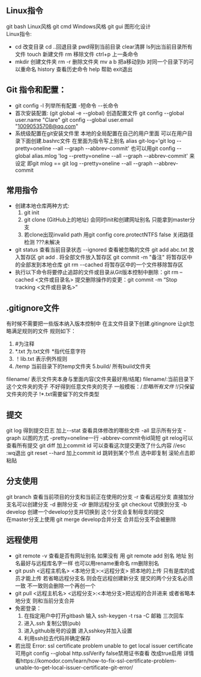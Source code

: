 ## Linux指令
git bash Linux风格 git cmd Windows风格 git gui 图形化设计		
Linux指令:
*	cd 改变目录 cd ..回退目录 pwd得到当前目录 clear清屏 ls列出当前目录所有文件 touch 新建文件 rm 移除文件  ctrl+p 上一条命令
*	mkdir 创建文件夹 rm -r 删除文件夹 mv a b 把a移动到b 对同一个目录下的可以重命名 history 查看历史命令 help 帮助 exit退出
## Git 指令和配置：
* git config -l 列举所有配置			-短命令 --长命令
* 首次安装配置:		(git global -e --global)	创造配置文件
 git config --global user.name "Clare"
 git config --global user.email "10090535708@qq.com"
* 系统级配置在git安装文件里		本地的全局配置在自己的用户里面
 可以在用户目录下面创建.bashrc文件 在里面为指令写上别名 alias git-log='git log --pretty=oneline --all --graph --abbrev-commit'
 也可以用git config --global alias.mlog 'log --pretty=oneline --all --graph --abbrev-commit' 来设定
 即git mlog == git log --pretty=oneline --all --graph --abbrev-commit
## 常用指令
* 创建本地仓库两种方式: 
   1. git init
   2. git clone (GitHub上的地址) 会同时init和创建网址别名 只能拿到master分支	
   3. 若clone出现invalid path 用git config core.protectNTFS false 关闭路径检测 ???未解决
* git status 查看当前目录状态	--ignored 查看被忽略的文件
  git add abc.txt 放入暂存区 git add .	将全部文件放入暂存区
  git commit -m "备注"		将暂存区中的全部发到本地仓库
  git rm --cached <filename>	将暂存区中的一个文件移除暂存区
* 执行以下命令将要停止追踪的文件或目录从Git版本控制中删除：git rm –cached <文件或目录名>
  提交删除操作的变更：git commit -m “Stop tracking <文件或目录名>”
## .gitignore文件
有时候不需要把一些版本纳入版本控制中 在主文件目录下创建.gitingnore 让git忽略满足规则的文件 规则如下：
1. #为注释	
2. *.txt 为.txt文件 *指代任意字符	
3. ！lib.txt	表示例外规则	 
4. /temp 当前目录下的temp文件夹 5.build/ 所有build文件夹	

filename/ 表示文件夹本身与里面内容(文件夹最好用/结尾) filename/:当前目录下这个文件夹的壳子 不好得到任意文件夹的壳子
一般模板：/*忽略所有文件 !*/只保留文件夹的壳子 !*.txt需要留下的文件类型 
## 提交
git log 得到提交日志  加上--stat 查看具体修改的哪些文件	 -all 显示所有分支 -graph 以图的方式 -pretty=oneline一行 -abbrev-commit令id简短
git relog可以查看所有提交
git diff 加上commit id 可以查看这次提交更改了什么内容	//esc :wq退出
git reset --hard 加上commit id	跳转到某个节点  选中即复制 滚轮点击即粘贴
## 分支使用
git branch 查看当前项目的分支和当前正在使用的分支	-r 查看远程分支	直接加分支名可以创建分支 -d 删除分支	-dr 删除远程分支
git checkout 切换到分支 -b develop 创建一个develop分支并切换到 这个分支会复制母支的提交 		
在master分支上使用 git merge develop合并分支 合并后分支不会被删除
## 远程使用
* git remote -v 查看是否有网址别名 如果没有 用 git remote add 别名 地址 别名最好与远程库名字一样 也可以用rename重命名 rm删除别名
* git push <远程主机名> <本地分支>:<远程分支> 把本地的上传 只有是库的成员才能上传	若省略远程分支名 则会在远程创建新分支 提交的两个分支名必须一致 不一致则会删除一个再创一个
* git pull <远程主机名> <远程分支>:<本地分支>把远程的合并进来 或者省略本地分支 则和当前分支合并
* 免密登录：
  1. 在指定用户中打开gitbash 输入 ssh-keygen -t rsa -C 邮箱 三次回车
  2. 进入.ssh 复制公钥(pub)
  3. 进入github账号的设置 进入sshkey并加入设置
  4. 利用ssh拉去代码并确定保存
* 若出现 Error: ssl certificate problem unable to get local issuer certificate  可用git config --global http.sslVerify false禁用证书查看 改成true启用 详情看https://komodor.com/learn/how-to-fix-ssl-certificate-problem-unable-to-get-local-issuer-certificate-git-error/